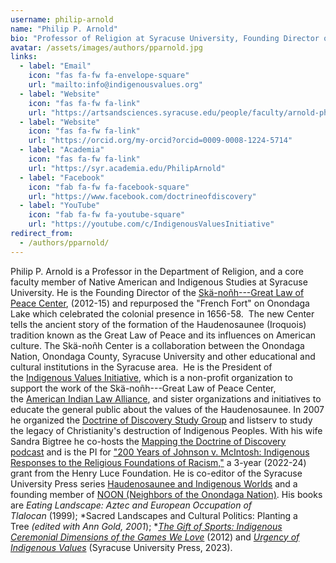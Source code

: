 ```yaml
---
username: philip-arnold
name: "Philip P. Arnold"
bio: "Professor of Religion at Syracuse University, Founding Director of the Skä·noñh—Great Law of Peace Center, and President of Indigenous Values Initiative."
avatar: /assets/images/authors/pparnold.jpg
links:
  - label: "Email"
    icon: "fas fa-fw fa-envelope-square"
    url: "mailto:info@indigenousvalues.org"
  - label: "Website"
    icon: "fas fa-fw fa-link"
    url: "https://artsandsciences.syracuse.edu/people/faculty/arnold-philip-p/"
  - label: "Website"
    icon: "fas fa-fw fa-link"
    url: "https://orcid.org/my-orcid?orcid=0009-0008-1224-5714"
  - label: "Academia"
    icon: "fas fa-fw fa-link"
    url: "https://syr.academia.edu/PhilipArnold"  
  - label: "Facebook"
    icon: "fab fa-fw fa-facebook-square"
    url: "https://www.facebook.com/doctrineofdiscovery"
  - label: "YouTube"
    icon: "fab fa-fw fa-youtube-square"
    url: "https://youtube.com/c/IndigenousValuesInitiative"
redirect_from:
  - /authors/pparnold/
---
```

Philip P. Arnold is a Professor in the Department of Religion, and a core faculty member of Native American and Indigenous Studies at Syracuse University. He is the Founding Director of the [Skä-noñh---Great Law of Peace Center](http://www.skanonhcenter.org/ "http://www.skanonhcenter.org/"), (2012-15) and repurposed the "French Fort" on Onondaga Lake which celebrated the colonial presence in 1656-58.  The new Center tells the ancient story of the formation of the Haudenosaunee (Iroquois) tradition known as the Great Law of Peace and its influences on American culture. The Skä-noñh Center is a collaboration between the Onondaga Nation, Onondaga County, Syracuse University and other educational and cultural institutions in the Syracuse area.  He is the President of the [Indigenous Values Initiative](http://www.indigenousvalues.org/ "http://www.indigenousvalues.org/"), which is a non-profit organization to support the work of the Skä-noñh---Great Law of Peace Center, the [American Indian Law Alliance](https://aila.ngo/ "https://aila.ngo/"), and sister organizations and initiatives to educate the general public about the values of the Haudenosaunee. In 2007 he organized the [Doctrine of Discovery Study Group](http://www.doctrineofdiscovery.org/ "http://www.doctrineofdiscovery.org/") and listserv to study the legacy of Christianity's destruction of Indigenous Peoples. With his wife Sandra Bigtree he co-hosts the [Mapping the Doctrine of Discovery podcast](https://podcast.doctrineofdiscovery.org/ "https://podcast.doctrineofdiscovery.org/") and is the PI for ["200 Years of Johnson v. McIntosh: Indigenous Responses to the Religious Foundations of Racism,"](https://www.hluce.org/grants/?programs=4&years=314&sort=newest&date_day=&date_month=&date_year=&keyword= "https://www.hluce.org/grants/?programs=4&years=314&sort=newest&date_day=&date_month=&date_year=&keyword=") a 3-year (2022-24) grant from the Henry Luce Foundation. He is co-editor of the Syracuse University Press series [Haudenosaunee and Indigenous Worlds](https://press.syr.edu/haudenosaunee/ "https://press.syr.edu/haudenosaunee/") and a founding member of [NOON (Neighbors of the Onondaga Nation)](http://www.peacecouncil.net/NOON/index.html "http://www.peacecouncil.net/NOON/index.html"). His books are *Eating Landscape: Aztec and European Occupation of Tlalocan* (1999); *Sacred Landscapes and Cultural Politics: Planting a Tree *(edited with Ann Gold, 2001*); *[*The Gift of Sports: Indigenous Ceremonial Dimensions of the Games We Love*](https://titles.cognella.com/the-gift-of-sports-9781621310471.html "https://titles.cognella.com/the-gift-of-sports-9781621310471.html") (2012) and [*Urgency of Indigenous Values*](https://press.syr.edu/supressbooks/5835/urgency-of-indigenous-values-the/ "https://press.syr.edu/supressbooks/5835/urgency-of-indigenous-values-the/") (Syracuse University Press, 2023).